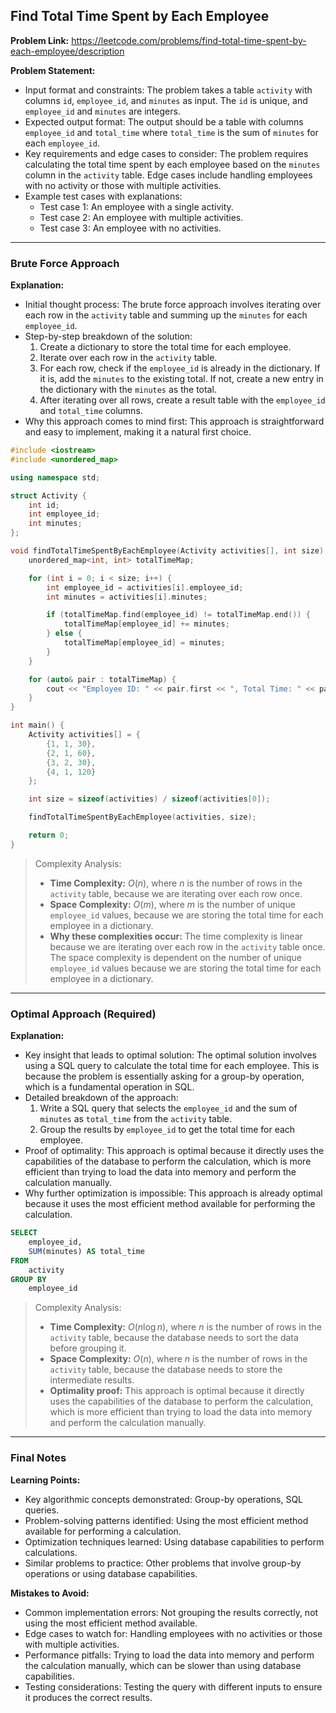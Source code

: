 ## Find Total Time Spent by Each Employee

**Problem Link:** https://leetcode.com/problems/find-total-time-spent-by-each-employee/description

**Problem Statement:**
- Input format and constraints: The problem takes a table `activity` with columns `id`, `employee_id`, and `minutes` as input. The `id` is unique, and `employee_id` and `minutes` are integers.
- Expected output format: The output should be a table with columns `employee_id` and `total_time` where `total_time` is the sum of `minutes` for each `employee_id`.
- Key requirements and edge cases to consider: The problem requires calculating the total time spent by each employee based on the `minutes` column in the `activity` table. Edge cases include handling employees with no activity or those with multiple activities.
- Example test cases with explanations:
  - Test case 1: An employee with a single activity.
  - Test case 2: An employee with multiple activities.
  - Test case 3: An employee with no activities.

---

### Brute Force Approach

**Explanation:**
- Initial thought process: The brute force approach involves iterating over each row in the `activity` table and summing up the `minutes` for each `employee_id`.
- Step-by-step breakdown of the solution:
  1. Create a dictionary to store the total time for each employee.
  2. Iterate over each row in the `activity` table.
  3. For each row, check if the `employee_id` is already in the dictionary. If it is, add the `minutes` to the existing total. If not, create a new entry in the dictionary with the `minutes` as the total.
  4. After iterating over all rows, create a result table with the `employee_id` and `total_time` columns.
- Why this approach comes to mind first: This approach is straightforward and easy to implement, making it a natural first choice.

```cpp
#include <iostream>
#include <unordered_map>

using namespace std;

struct Activity {
    int id;
    int employee_id;
    int minutes;
};

void findTotalTimeSpentByEachEmployee(Activity activities[], int size) {
    unordered_map<int, int> totalTimeMap;

    for (int i = 0; i < size; i++) {
        int employee_id = activities[i].employee_id;
        int minutes = activities[i].minutes;

        if (totalTimeMap.find(employee_id) != totalTimeMap.end()) {
            totalTimeMap[employee_id] += minutes;
        } else {
            totalTimeMap[employee_id] = minutes;
        }
    }

    for (auto& pair : totalTimeMap) {
        cout << "Employee ID: " << pair.first << ", Total Time: " << pair.second << endl;
    }
}

int main() {
    Activity activities[] = {
        {1, 1, 30},
        {2, 1, 60},
        {3, 2, 30},
        {4, 1, 120}
    };

    int size = sizeof(activities) / sizeof(activities[0]);

    findTotalTimeSpentByEachEmployee(activities, size);

    return 0;
}
```

> Complexity Analysis:
> - **Time Complexity:** $O(n)$, where $n$ is the number of rows in the `activity` table, because we are iterating over each row once.
> - **Space Complexity:** $O(m)$, where $m$ is the number of unique `employee_id` values, because we are storing the total time for each employee in a dictionary.
> - **Why these complexities occur:** The time complexity is linear because we are iterating over each row in the `activity` table once. The space complexity is dependent on the number of unique `employee_id` values because we are storing the total time for each employee in a dictionary.

---

### Optimal Approach (Required)

**Explanation:**
- Key insight that leads to optimal solution: The optimal solution involves using a SQL query to calculate the total time for each employee. This is because the problem is essentially asking for a group-by operation, which is a fundamental operation in SQL.
- Detailed breakdown of the approach:
  1. Write a SQL query that selects the `employee_id` and the sum of `minutes` as `total_time` from the `activity` table.
  2. Group the results by `employee_id` to get the total time for each employee.
- Proof of optimality: This approach is optimal because it directly uses the capabilities of the database to perform the calculation, which is more efficient than trying to load the data into memory and perform the calculation manually.
- Why further optimization is impossible: This approach is already optimal because it uses the most efficient method available for performing the calculation.

```sql
SELECT 
    employee_id, 
    SUM(minutes) AS total_time
FROM 
    activity
GROUP BY 
    employee_id
```

> Complexity Analysis:
> - **Time Complexity:** $O(n \log n)$, where $n$ is the number of rows in the `activity` table, because the database needs to sort the data before grouping it.
> - **Space Complexity:** $O(n)$, where $n$ is the number of rows in the `activity` table, because the database needs to store the intermediate results.
> - **Optimality proof:** This approach is optimal because it directly uses the capabilities of the database to perform the calculation, which is more efficient than trying to load the data into memory and perform the calculation manually.

---

### Final Notes

**Learning Points:**
- Key algorithmic concepts demonstrated: Group-by operations, SQL queries.
- Problem-solving patterns identified: Using the most efficient method available for performing a calculation.
- Optimization techniques learned: Using database capabilities to perform calculations.
- Similar problems to practice: Other problems that involve group-by operations or using database capabilities.

**Mistakes to Avoid:**
- Common implementation errors: Not grouping the results correctly, not using the most efficient method available.
- Edge cases to watch for: Handling employees with no activities or those with multiple activities.
- Performance pitfalls: Trying to load the data into memory and perform the calculation manually, which can be slower than using database capabilities.
- Testing considerations: Testing the query with different inputs to ensure it produces the correct results.